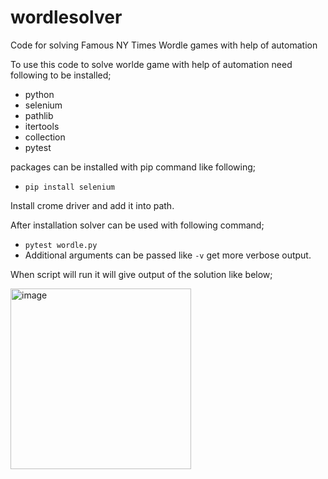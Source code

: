 # wordlesolver
Code for solving Famous NY Times Wordle games with help of automation

To use this code to solve worlde game with help of automation need following to be installed;
- python
- selenium
- pathlib
- itertools
- collection
- pytest

packages can be installed with pip command like following;
- ```pip install selenium```

Install crome driver and add it into path.

After installation solver can be used with following command;
- ```pytest wordle.py ```
-  Additional arguments can be passed like ```-v``` get more verbose output.

When script will run it will give output of the solution like below;

<img width="289" alt="image" src="https://github.com/SagarKariya/wordlesolver/assets/60439654/1459d0ce-46b6-41d7-8b03-55e5a9d2d669">

